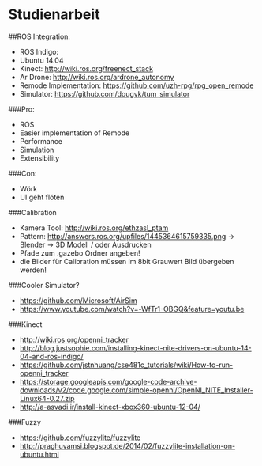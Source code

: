 # Studienarbeit

##ROS Integration:
* ROS Indigo:
* Ubuntu 14.04
* Kinect: http://wiki.ros.org/freenect_stack
* Ar Drone: http://wiki.ros.org/ardrone_autonomy
* Remode Implementation: https://github.com/uzh-rpg/rpg_open_remode
* Simulator: https://github.com/dougvk/tum_simulator

###Pro:
* ROS
* Easier implementation of Remode
* Performance
* Simulation
* Extensibility

###Con:
* Wörk
* UI geht flöten


###Calibration
* Kamera Tool: http://wiki.ros.org/ethzasl_ptam
* Pattern: http://answers.ros.org/upfiles/1445364615759335.png -> Blender -> 3D Modell / oder Ausdrucken
* Pfade zum .gazebo Ordner angeben!
* die Bilder für Calibration müssen im 8bit Grauwert Bild übergeben werden!

###Cooler Simulator?
* https://github.com/Microsoft/AirSim
* https://www.youtube.com/watch?v=-WfTr1-OBGQ&feature=youtu.be

###Kinect
* http://wiki.ros.org/openni_tracker
* http://blog.justsophie.com/installing-kinect-nite-drivers-on-ubuntu-14-04-and-ros-indigo/
* https://github.com/jstnhuang/cse481c_tutorials/wiki/How-to-run-openni_tracker
* https://storage.googleapis.com/google-code-archive-downloads/v2/code.google.com/simple-openni/OpenNI_NITE_Installer-Linux64-0.27.zip
* http://a-asvadi.ir/install-kinect-xbox360-ubuntu-12-04/

###Fuzzy
* https://github.com/fuzzylite/fuzzylite
* http://praghuvamsi.blogspot.de/2014/02/fuzzylite-installation-on-ubuntu.html
